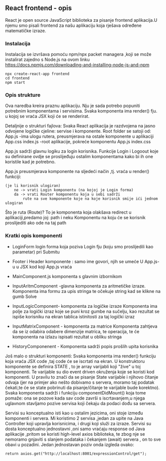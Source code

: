 


## React frontend - opis 
React je open source JavaScript biblioteka za pisanje frontend aplikacija.U njemu smo pisali frontend za našu aplikaciju
koja rješava određene matematičke izraze.

### Instalacija

Instalacija se izvršava pomoću npm/npx packet managera ,koji se može instalirat zajedno s Node.js na ovom linku https://docs.npmjs.com/downloading-and-installing-node-js-and-npm

```
npx create-react-app frontend
cd frontend
npm start
```

### Opis strukture

Ova naredba kreira praznu aplikaciju. Nju je sada potrebo popuniti potrebnim komponentama i servisima.
Svaka komponenta ima render() fju. u kojoj se vraća JSX koji će se renderirat.

Detaljnije o strukturi fajlova:
Svaka React aplikacija je razdvojena na jasno odvojene logičke cjeline: servise i komponente.
Root folder se satoji od:
	App.js		-ima ulogu rutera, preusmjerava na ostale komponente u aplikaciji
	App.css
	index.js  	-root aplikacije, pokreće komponentu App.js
	index.css 

App.js sadrži glavnu logiku za login korisnika. Funkcije  Login i Logoout koje su definirane ovdje
se proslijeđuju ostalim komponentama kako bi ih one koristile kad je potrebno.


App.js preusmjerava komponente na sljedeći način ,tj. vraća u render() funkciji:

	(je li korisnik ulogiran) 
		ne -> vrati Login komponentu (na kojoj je Login forma)
		da -> vrati Router komponentu koja u sebi sadrži 
			rute na sve komponente koje na koje korisnik smije ići jednom ulogiran

Što je ruta (Route)?
	To je komponenta koja olakšava redirect u aplikaciji,predamo joj: path i neku Komponentu na koju
					će se korisnik proslijediti ako ode na taj path


### Kratki opis komponenti

- LoginForm	login forma koja poziva Login fju (koju smo proslijedili kao parametar) pri Submitu 
- Footer i Header komponente : samo ime govori, njih se umeće U App.js-u u JSX kod koji App.js vraća

- MainComponent.js
	komponenta s glavnim izbornikom 

- InputAritmComponent -glavna komponenta za aritmetičke izraze.
			Komponenta ima formu za upis stringa te očekuje string kad se klikne na gumb Solve


- InputLogicComponent- komponenta za logičke izraze
			Komponenta ima polje za logički izraz koje se puni kroz gumbe na sučelju,
			kao rezultat se ispiše korisniku na ekran tablica istinitosti za taj logički izraz
- InputMatrixComponent - komponenta za matrice
			Komponenta zahtjeva da se iz odabira odabere dimenzije matrica, te operacija,
			te će komponenta na izlazu ispisati rezultat u obliku stringa
- HistoryComponenent - Komponenta sadrži popis prošlih upita korisnika

Još malo o strukturi komponenti:
Svaka komponenta ima render() funkciju koja vraća JSX code ,taj code će se iscrtati na ekran.
U konstruktoru komponente se definira STATE , to je array varijabli koji "žive" u toj komponenti.
Te varijable su dio event driven okruženja koje se koristi kod komponenti.
U pravilu to znači da se pisanje State varijable i njihovo čitanje odvaja (jer na primjer ako nešto dobivamo s 
servera, moramo taj podatak čekati,te će se state pobrinuti da pisanje/čitanje te varijable bude korektno).
Svaka komponenta sadrži i funkciju componentDidMount() koja tome pomaže: ona se pozove kada sav code 
završi s iscrtavanjem,u njega uglavnom stavljamo pozive servisa koji čekaju da podaci dođu sa servera.

Servisi su konceptualno isti kao u ostalim jezicima, oni stoje između komponenti i servera.
Mi koristimo 2 servisa ,jedan za upite na Java Controller koji upravlja korisnicima,
i drugi koji služi za izraze.
Servisi su dosta konceptualno jednostavni ,oni samo vraćaju response od Java aplikacije ,pritom se koristi high-level
axios biblioteka, te zbog nje se nemoramo gnjaviti s slanjem podataka i čekanjem (await) servera , on to sve obavi u pozadini.
Jedan jednostavan poziv onda izgleda ovako:

```
return axios.get("http://localhost:8001/expressionControl/get"); 
```


